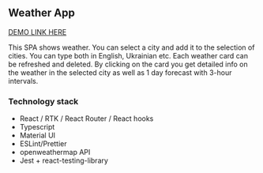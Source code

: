 ## Weather App
[DEMO LINK HERE](https://max-kravchenko.github.io/react_redux_weatherAPP/)

This SPA shows weather. You can select a city and add it to the selection of cities. You can type both in English, Ukrainian etc. Each weather card can be refreshed and deleted. By clicking on the card you get detailed info on the weather in the selected city as well as 1 day forecast with 3-hour intervals.

### Technology stack
- React / RTK / React Router / React hooks
- Typescript
- Material UI
- ESLint/Prettier
- openweathermap API
- Jest + react-testing-library
